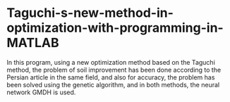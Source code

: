 # Taguchi-s-new-method-in-optimization-with-programming-in-MATLAB
In this program, using a new optimization method based on the Taguchi method, the problem of soil improvement has been done according to the Persian article in the same field, and also for accuracy, the problem has been solved using the genetic algorithm, and in both methods, the neural network GMDH is used.
